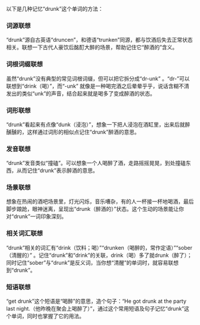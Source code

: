以下是几种记忆“drunk”这个单词的方法：

### 词源联想
“drunk”源自古英语“druncen”，和德语“trunken”同源，都与饮酒后失去正常状态相关。联想一下古代人豪饮后酩酊大醉的场景，帮助记住它“醉酒的”含义。

### 词根词缀联想
虽然“drunk”没有典型的常见词根词缀，但可以把它拆分成“dr-unk” 。“dr-”可以联想到“drink（喝）”，而“-unk” 就像是一种喝完酒之后晕晕乎乎，说话含糊不清发出的类似“unk”的声音，结合起来就是喝多了变成醉酒的状态。

### 词形联想
“drunk”看起来有点像“dunk（浸泡）”，想象一下把人浸泡在酒缸里，出来后就醉醺醺的，这样通过词形的相似点记住“drunk”醉酒的意思。

### 发音联想
“drunk”发音类似“撞磕”。可以想象一个人喝醉了酒，走路摇摇晃晃，到处撞磕东西，从而记住“drunk”表示醉酒的意思。

### 场景联想
想象在热闹的酒吧场景里，灯光闪烁，音乐嘈杂，有的人一杯接一杯地喝酒，最后脚步踉跄，眼神迷离，呈现出“drunk（醉酒的）”状态。这个生动的场景能让你对“drunk”一词印象深刻。

### 相关词汇联想
“drunk”相关的词汇有“drink（饮料；喝）”“drunken（喝醉的，常作定语）”“sober（清醒的）” 。记住“drunk”和“drink”的关联，drink（喝）多了就drunk（醉了）；同时记住“sober”与“drunk”是反义词，当你想“清醒”的单词时，就容易联想到“drunk”。 

### 短语联想
“get drunk”这个短语是“喝醉”的意思，造个句子：“He got drunk at the party last night.（他昨晚在聚会上喝醉了）”，通过这个常用短语及句子记忆“drunk”这个单词，同时也掌握了它的用法。 